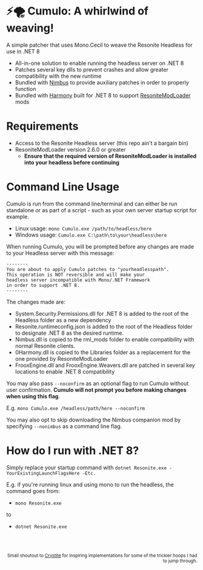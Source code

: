 # ⚡🌪️ Cumulo: A whirlwind of weaving!
A simple patcher that uses Mono.Cecil to weave the Resonite Headless for use in .NET 8

- All-in-one solution to enable running the headless server on .NET 8
- Patches several key dlls to prevent crashes and allow greater compatibility with the new runtime
- Bundled with [Nimbus](https://github.com/RileyGuy/Nimbus) to provide auxiliary patches in order to properly function
- Bundled with [Harmony](https://github.com/pardeike/Harmony) built for .NET 8 to support [ResoniteModLoader](https://github.com/resonite-modding-group/ResoniteModLoader) mods

# Requirements
- Access to the Resonite Headless server (this repo ain't a bargain bin)
- ResoniteModLoader version 2.6.0 or greater
    - **Ensure that the required version of ResoniteModLoader is installed into your headless before continuing**

# Command Line Usage

Cumulo is run from the command line/terminal and can either be run standalone or as part of a script - such as your own server startup script for example.

- Linux usage: `mono Cumulo.exe /path/to/headless/here`
- Windows usage: `Cumulo.exe C:\path\to\your\headless\here`

When running Cumulo, you will be prompted before any changes are made to your Headless server with this message:

```
--------
You are about to apply Cumulo patches to "yourheadlesspath".
This operation is NOT reversible and will make your
headless server incompatible with Mono/.NET Framework
in order to support .NET 8.
--------
```

The changes made are:
- System.Security.Permissions.dll for .NET 8 is added to the root of the Headless folder as a new dependency
- Resonite.runtimeconfig.json is added to the root of the Headless folder to designate .NET 8 as the desired runtime.
- Nimbus.dll is copied to the rml_mods folder to enable compatibility with normal Resonite clients.
- 0Harmony.dll is copied to the Libraries folder as a replacement for the one provided by ResoniteModLoader
- FrooxEngine.dll and FrooxEngine.Weavers.dll are patched in several key locations to enable .NET 8 compatibility

You may also pass `--noconfirm` as an optional flag to run Cumulo without user confirmation. **Cumulo will not prompt you before making changes when using this flag**.

E.g. `mono Cumulo.exe /headless/path/here --noconfirm`

You may also opt to skip downloading the Nimbus companion mod by specifying `--nonimbus` as a command line flag.

# How do I run with .NET 8?
Simply replace your startup command with `dotnet Resonite.exe -YourExistingLaunchFlagsHere -Etc.`

E.g. if you're running linux and using mono to run the headless, the command goes from:
- `mono Resonite.exe`

to
- `dotnet Resonite.exe`

<br/><br/>

<p align="right">
    <sub>
        Small shoutout to <a href="https://github.com/Nihlus/Crystite">Crystite</a> for inspiring implementations for some of the trickier hoops I had to jump through.
    </sub>
</div>

